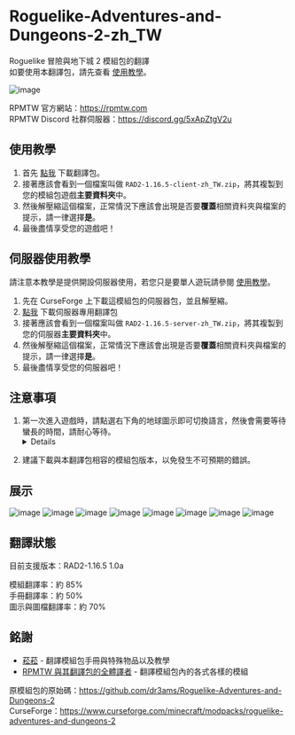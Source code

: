 # Roguelike-Adventures-and-Dungeons-2-zh_TW
Roguelike 冒險與地下城 2 模組包的翻譯  
如要使用本翻譯包，請先查看 [使用教學](#使用教學)。

![image](https://user-images.githubusercontent.com/48402225/218318252-d583eb9b-dadf-4de8-8e10-9bc24248dcd0.png)

RPMTW 官方網站：https://rpmtw.com  
RPMTW Discord 社群伺服器：https://discord.gg/5xApZtgV2u 

## 使用教學
1. 首先 [點我](https://github.com/SiongSng/Roguelike-Adventures-and-Dungeons-2-zh_TW/releases/latest/download/RAD2-1.16.5-client-zh_TW.zip) 下載翻譯包。
2. 接著應該會看到一個檔案叫做 `RAD2-1.16.5-client-zh_TW.zip`，將其複製到您的模組包遊戲**主要資料夾**中。
3. 然後解壓縮這個檔案，正常情況下應該會出現是否要**覆蓋**相關資料夾與檔案的提示，請一律選擇**是**。
4. 最後盡情享受您的遊戲吧！

## 伺服器使用教學
請注意本教學是提供開設伺服器使用，若您只是要單人遊玩請參閱 [使用教學](#使用教學)。

1. 先在 CurseForge 上下載這模組包的伺服器包，並且解壓縮。
2. [點我](https://github.com/SiongSng/Roguelike-Adventures-and-Dungeons-2-zh_TW/releases/latest/download/RAD2-1.16.5-server-zh_TW.zip) 下載伺服器專用翻譯包
3. 接著應該會看到一個檔案叫做 `RAD2-1.16.5-server-zh_TW.zip`，將其複製到您的伺服器**主要資料夾**中。
4. 然後解壓縮這個檔案，正常情況下應該會出現是否要**覆蓋**相關資料夾與檔案的提示，請一律選擇**是**。
5. 最後盡情享受您的伺服器吧！

## 注意事項

1. 第一次進入遊戲時，請點選右下角的地球圖示即可切換語言，然後會需要等待蠻長的時間，請耐心等待。
    <details>
    主因是本模組包的模組太多與 RPMTW 模組的問題，目前開發者正在尋找最佳解決方案去修正，非常抱歉造成您的困擾。
</details>

2. 建議下載與本翻譯包相容的模組包版本，以免發生不可預期的錯誤。

## 展示

![image](https://user-images.githubusercontent.com/48402225/218318349-bb7ed7b9-92bb-4ceb-b33b-5c06dc2c24b5.png)
![image](https://user-images.githubusercontent.com/48402225/218318722-2e055080-50c3-44f9-9b47-f7a5cbaf8829.png)
![image](https://user-images.githubusercontent.com/48402225/218318368-3bc26ca4-0758-448a-a3f0-03c5705d5b26.png)
![image](https://user-images.githubusercontent.com/48402225/218318379-a2b9c611-5d33-4aac-b519-2bda92cc716b.png)
![image](https://user-images.githubusercontent.com/48402225/218318695-9e2528a7-b5bb-46c3-acde-0825b1eb9e6a.png)
![image](https://user-images.githubusercontent.com/48402225/218318736-f18f21c6-8946-4ce4-86a8-78101c4a7cd3.png)
![image](https://user-images.githubusercontent.com/48402225/218318777-568b5d78-38fe-4592-819d-972bd841c8fd.png)
![image](https://user-images.githubusercontent.com/48402225/218318748-14b49b63-e5ec-42b9-80f8-546c5d9e0396.png)

## 翻譯狀態
目前支援版本：RAD2-1.16.5 1.0a

模組翻譯率：約 85%  
手冊翻譯率：約 50%  
圖示與圖檔翻譯率：約 70%
## 銘謝
- [菘菘](https://github.com/SiongSng) - 翻譯模組包手冊與特殊物品以及教學
- [RPMTW 與其翻譯包的全體譯者](https://rpmtw.com) - 翻譯模組包內的各式各樣的模組

原模組包的原始碼：https://github.com/dr3ams/Roguelike-Adventures-and-Dungeons-2  
CurseForge：https://www.curseforge.com/minecraft/modpacks/roguelike-adventures-and-dungeons-2